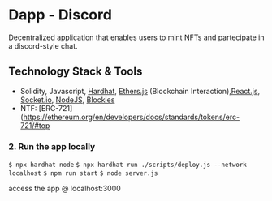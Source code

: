# Dapp - Discord

Decentralized application that enables users to mint NFTs and partecipate in a discord-style chat.

## Technology Stack & Tools

- Solidity, Javascript, [Hardhat](https://hardhat.org/), [Ethers.js](https://docs.ethers.io/v5/) (Blockchain Interaction),[React.js](https://reactjs.org/), [Socket.io](https://socket.io/), [NodeJS](https://nodejs.org/en/), [Blockies](https://github.com/ethereum/blockies
)
- NTF: [ERC-721](https://ethereum.org/en/developers/docs/standards/tokens/erc-721/#top

### 2. Run the app locally
`$ npx hardhat node`
`$ npx hardhat run ./scripts/deploy.js --network localhost`
`$ npm run start`
`$ node server.js`

access the app @ localhost:3000


